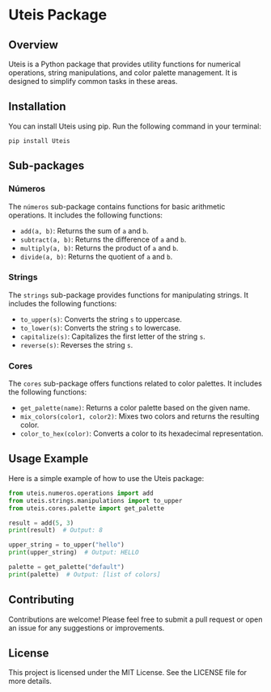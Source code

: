 # Uteis Package

## Overview
Uteis is a Python package that provides utility functions for numerical operations, string manipulations, and color palette management. It is designed to simplify common tasks in these areas.

## Installation
You can install Uteis using pip. Run the following command in your terminal:

```
pip install Uteis
```

## Sub-packages

### Números
The `números` sub-package contains functions for basic arithmetic operations. It includes the following functions:
- `add(a, b)`: Returns the sum of `a` and `b`.
- `subtract(a, b)`: Returns the difference of `a` and `b`.
- `multiply(a, b)`: Returns the product of `a` and `b`.
- `divide(a, b)`: Returns the quotient of `a` and `b`.

### Strings
The `strings` sub-package provides functions for manipulating strings. It includes the following functions:
- `to_upper(s)`: Converts the string `s` to uppercase.
- `to_lower(s)`: Converts the string `s` to lowercase.
- `capitalize(s)`: Capitalizes the first letter of the string `s`.
- `reverse(s)`: Reverses the string `s`.

### Cores
The `cores` sub-package offers functions related to color palettes. It includes the following functions:
- `get_palette(name)`: Returns a color palette based on the given name.
- `mix_colors(color1, color2)`: Mixes two colors and returns the resulting color.
- `color_to_hex(color)`: Converts a color to its hexadecimal representation.

## Usage Example
Here is a simple example of how to use the Uteis package:

```python
from uteis.numeros.operations import add
from uteis.strings.manipulations import to_upper
from uteis.cores.palette import get_palette

result = add(5, 3)
print(result)  # Output: 8

upper_string = to_upper("hello")
print(upper_string)  # Output: HELLO

palette = get_palette("default")
print(palette)  # Output: [list of colors]
```

## Contributing
Contributions are welcome! Please feel free to submit a pull request or open an issue for any suggestions or improvements.

## License
This project is licensed under the MIT License. See the LICENSE file for more details.
